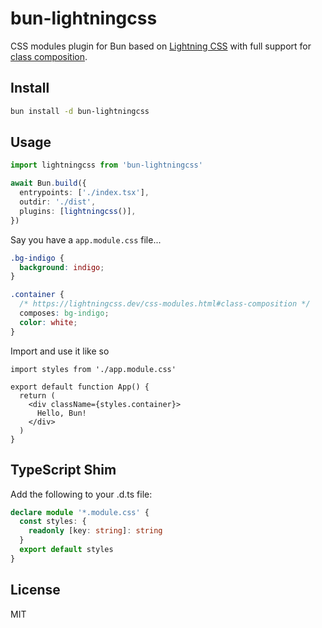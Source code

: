 # bun-lightningcss

CSS modules plugin for Bun based on [Lightning CSS](https://lightningcss.dev/) with full support for [class composition](https://lightningcss.dev/css-modules.html#class-composition).

## Install

```bash
bun install -d bun-lightningcss
```

## Usage

```ts
import lightningcss from 'bun-lightningcss'

await Bun.build({
  entrypoints: ['./index.tsx'],
  outdir: './dist',
  plugins: [lightningcss()],
})
```

Say you have a `app.module.css` file...

```css
.bg-indigo {
  background: indigo;
}

.container {
  /* https://lightningcss.dev/css-modules.html#class-composition */
  composes: bg-indigo;
  color: white;
}
```

Import and use it like so

```tsx
import styles from './app.module.css'

export default function App() {
  return (
    <div className={styles.container}>
      Hello, Bun!
    </div>
  )
}
```

## TypeScript Shim

Add the following to your .d.ts file:

```ts
declare module '*.module.css' {
  const styles: {
    readonly [key: string]: string
  }
  export default styles
}
```

## License

MIT

